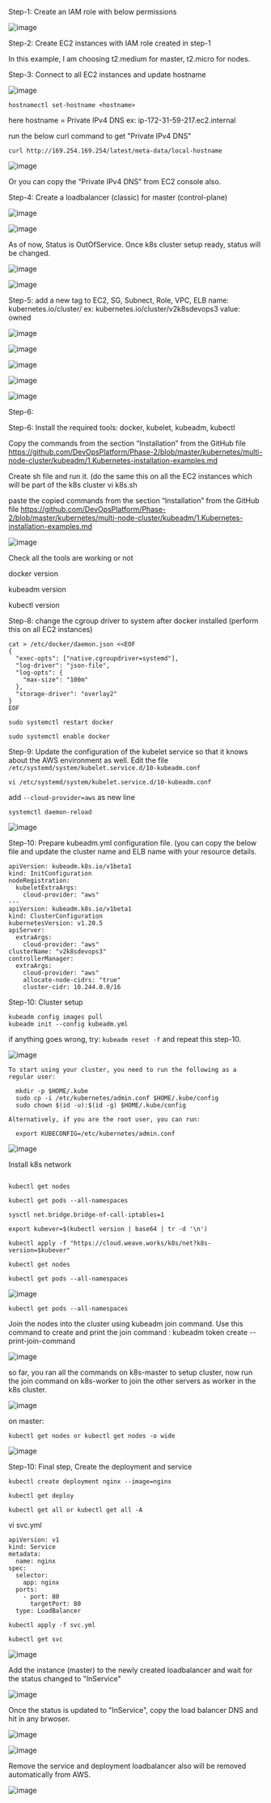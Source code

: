 Step-1: Create an IAM role with below permissions

![image](https://user-images.githubusercontent.com/24622526/112564463-990c3380-8ddb-11eb-8a1d-6a8ce516067a.png)

Step-2: Create EC2 instances with IAM role created in step-1

In this example, I am choosing t2.medium for master, t2.micro for nodes.

Step-3: Connect to all EC2 instances and update hostname

![image](https://user-images.githubusercontent.com/24622526/112565650-b8a45b80-8ddd-11eb-8028-90fff1f820eb.png)


```
hostnamectl set-hostname <hostname>
```

here hostname = Private IPv4 DNS ex: ip-172-31-59-217.ec2.internal

run the below curl command to get "Private IPv4 DNS"

```
curl http://169.254.169.254/latest/meta-data/local-hostname
```

![image](https://user-images.githubusercontent.com/24622526/112565760-f86b4300-8ddd-11eb-9070-cb950e43a8f5.png)

Or you can copy the “Private IPv4 DNS” from EC2 console also.

Step-4: Create a loadbalancer (classic) for master (control-plane)

![image](https://user-images.githubusercontent.com/24622526/112566023-821b1080-8dde-11eb-9cf4-2d3308634b04.png)

![image](https://user-images.githubusercontent.com/24622526/112566046-8fd09600-8dde-11eb-9470-6569479bfd67.png)


As of now, Status is OutOfService. Once k8s cluster setup ready, status will be changed.

![image](https://user-images.githubusercontent.com/24622526/112566077-9a8b2b00-8dde-11eb-87ab-736a66c06335.png)


![image](https://user-images.githubusercontent.com/24622526/112566113-aaa30a80-8dde-11eb-9c88-051351985884.png)


Step-5: add a new tag to EC2, SG, Subnect, Role, VPC, ELB
	name: kubernetes.io/cluster/<CLUSTERNAME>  ex: kubernetes.io/cluster/v2k8sdevops3
	value: owned
  
![image](https://user-images.githubusercontent.com/24622526/112566269-ee960f80-8dde-11eb-9c62-30ce6a89ff31.png)

![image](https://user-images.githubusercontent.com/24622526/112566282-f35ac380-8dde-11eb-8c82-22c7561a2992.png)

![image](https://user-images.githubusercontent.com/24622526/112566305-f9e93b00-8dde-11eb-9eab-c0b32153d9cf.png)

![image](https://user-images.githubusercontent.com/24622526/112566314-feadef00-8dde-11eb-89fc-f87d9dd5a22a.png)


![image](https://user-images.githubusercontent.com/24622526/112566326-040b3980-8ddf-11eb-9206-b2e2fb318f3b.png)


Step-6:

Step-6: Install the required tools: docker, kubelet, kubeadm, kubectl

Copy the commands from the section “Installation” from the GitHub file https://github.com/DevOpsPlatform/Phase-2/blob/master/kubernetes/multi-node-cluster/kubeadm/1.Kubernetes-installation-examples.md

Create sh file and run it. (do the same this on all the EC2 instances which will be part of the k8s cluster
vi k8s.sh

paste the copied commands from the section “Installation” from the GitHub file https://github.com/DevOpsPlatform/Phase-2/blob/master/kubernetes/multi-node-cluster/kubeadm/1.Kubernetes-installation-examples.md

![image](https://user-images.githubusercontent.com/24622526/112566368-1eddae00-8ddf-11eb-9032-933ff5467cb0.png)

Check all the tools are working or not

docker version

kubeadm version

kubectl version

Step-8: change the cgroup driver to system after docker installed (perform this on all EC2 instances)

```
cat > /etc/docker/daemon.json <<EOF
{
  "exec-opts": ["native.cgroupdriver=systemd"],
  "log-driver": "json-file",
  "log-opts": {
    "max-size": "100m"
  },
  "storage-driver": "overlay2"
}
EOF

sudo systemctl restart docker

sudo systemctl enable docker

```

Step-9: Update the configuration of the kubelet service so that it knows about the AWS environment as well. Edit the file `/etc/systemd/system/kubelet.service.d/10-kubeadm.conf`

```
vi /etc/systemd/system/kubelet.service.d/10-kubeadm.conf
```

add  `--cloud-provider=aws`  as new line 

```
systemctl daemon-reload
```

![image](https://user-images.githubusercontent.com/24622526/112566775-e68a9f80-8ddf-11eb-958d-d3de1063e926.png)

Step-10: Prepare kubeadm.yml configuration file. (you can copy the below file and update the cluster name and ELB name with your resource details.

```
apiVersion: kubeadm.k8s.io/v1beta1
kind: InitConfiguration
nodeRegistration:
  kubeletExtraArgs:
    cloud-provider: "aws"
---
apiVersion: kubeadm.k8s.io/v1beta1
kind: ClusterConfiguration
kubernetesVersion: v1.20.5
apiServer:
  extraArgs:
    cloud-provider: "aws"
clusterName: "v2k8sdevops3"
controllerManager:
  extraArgs:
    cloud-provider: "aws"
    allocate-node-cidrs: "true"
    cluster-cidr: 10.244.0.0/16

```


Step-10: Cluster setup

```
kubeadm config images pull
kubeadm init --config kubeadm.yml
```

if anything goes wrong, try: `kubeadm reset -f` and repeat this step-10.

![image](https://user-images.githubusercontent.com/24622526/112567182-ae379100-8de0-11eb-8819-429fb2edb450.png)


```
To start using your cluster, you need to run the following as a regular user:

  mkdir -p $HOME/.kube
  sudo cp -i /etc/kubernetes/admin.conf $HOME/.kube/config
  sudo chown $(id -u):$(id -g) $HOME/.kube/config

Alternatively, if you are the root user, you can run:

  export KUBECONFIG=/etc/kubernetes/admin.conf

```

![image](https://user-images.githubusercontent.com/24622526/112567295-e0e18980-8de0-11eb-96bd-6e26c218bbcd.png)

Install k8s network

```

kubectl get nodes

kubectl get pods --all-namespaces

sysctl net.bridge.bridge-nf-call-iptables=1

export kubever=$(kubectl version | base64 | tr -d '\n')

kubectl apply -f "https://cloud.weave.works/k8s/net?k8s-version=$kubever"

kubectl get nodes

kubectl get pods --all-namespaces

```

![image](https://user-images.githubusercontent.com/24622526/112567504-39188b80-8de1-11eb-854c-bf04e4bd32be.png)


```
kubectl get pods --all-namespaces
```


Join the nodes into the cluster using kubeadm join command. Use this command to create and print the join command : kubeadm token create --print-join-command

![image](https://user-images.githubusercontent.com/24622526/112567608-682efd00-8de1-11eb-95fb-7b8792fc2512.png)


so far, you ran all the commands on k8s-master to setup cluster, now run the join command on k8s-worker to join the other servers as worker in the k8s cluster.

![image](https://user-images.githubusercontent.com/24622526/112567696-97de0500-8de1-11eb-9b23-3b3cf747d0d0.png)

on master:

```
kubectl get nodes or kubectl get nodes -o wide
```

![image](https://user-images.githubusercontent.com/24622526/112567811-be9c3b80-8de1-11eb-8b17-dd1425c6e770.png)



Step-10: Final step, Create the deployment and service

```
kubectl create deployment nginx --image=nginx

kubectl get deploy

kubectl get all or kubectl get all -A
```


vi svc.yml

```
apiVersion: v1
kind: Service
metadata:
  name: nginx
spec:
  selector:
    app: nginx
  ports:
    - port: 80
      targetPort: 80
  type: LoadBalancer

```

```
kubectl apply -f svc.yml
```

```
kubectl get svc
```


![image](https://user-images.githubusercontent.com/24622526/112568397-b1338100-8de2-11eb-8ef6-3187a357c902.png)


Add the instance (master) to the newly created loadbalancer and wait for the status changed to "InService"

![image](https://user-images.githubusercontent.com/24622526/112568336-982ad000-8de2-11eb-80e1-dc9740058126.png)


Once the status is updated to "InService", copy the load balancer DNS and hit in any brwoser.

![image](https://user-images.githubusercontent.com/24622526/112568738-3c147b80-8de3-11eb-80e1-dc0001d7fc54.png)


![image](https://user-images.githubusercontent.com/24622526/112568692-28691500-8de3-11eb-95a6-4366d2168dbc.png)

Remove the service and deployment loadbalancer also will be removed automatically from AWS.

![image](https://user-images.githubusercontent.com/24622526/112569086-d4126500-8de3-11eb-9bc0-208aaa417ede.png)


